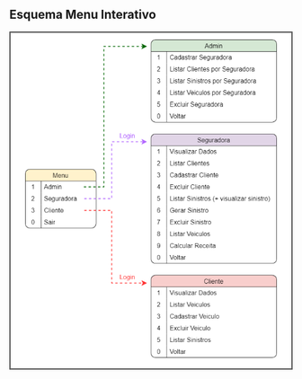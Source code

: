 ## Esquema Menu Interativo
![](https://github.com/phdaccache/MC322/blob/main/Lab04/images/Menu%20Interativo.png)